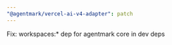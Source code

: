 ```yaml
---
"@agentmark/vercel-ai-v4-adapter": patch
---
```


Fix: workspaces:\* dep for agentmark core in dev deps
